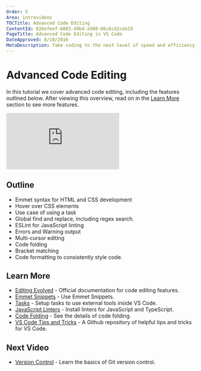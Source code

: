 ```yaml
---
Order: 5
Area: introvideos
TOCTitle: Advanced Code Editing
ContentId: 826efeef-6803-49bd-a500-06c6c42cda19
PageTitle: Advanced Code Editing in VS Code
DateApproved: 8/10/2016
MetaDescription: Take coding to the next level of speed and efficiency with these code editing features. 
---
```


# Advanced Code Editing

In this tutorial we cover advanced code editing, including the features outlined below. After viewing this overview, read on in the [Learn More](#_learn-more) section to see more features. 

<iframe src="https://www.youtube.com/embed/rsatrlBEFFA?rel=0&amp;disablekb=0&amp;modestbranding=1&amp;showinfo=0" frameborder="0" allowfullscreen></iframe>

## Outline

* Emmet syntax for HTML and CSS development 
* Hover over CSS elements
* Use case of using a task
* Global find and replace, including regex search. 
* ESLint for JavaScript linting
* Errors and Warning output
* Multi-cursor editing
* Code folding
* Bracket matching
* Code formatting to consistently style code. 

## Learn More

* [Editing Evolved](/docs/editor/editingevolved) - Official documentation for code editing features. 
* [Emmet Snippets](/docs/languages/html#_emmet-snippets) - Use Emmet Snippets.
* [Tasks](/docs/editor/tasks) - Setup tasks to use external tools inside VS Code. 
* [JavaScript Linters](/docs/languages/javascript#_javascript-linters-eslint-jshint) - Install linters for JavaScript and TypeScript. 
* [Code Folding](/docs/editor/editingevolved#_folding) - See the details of code folding. 
* [VS Code Tips and Tricks](https://github.com/Microsoft/vscode-tips-and-tricks) - A Github repository of helpful tips and tricks for VS Code. 

## Next Video

* [Version Control](/docs/introvideos/versioncontrol) - Learn the basics of Git version control. 

